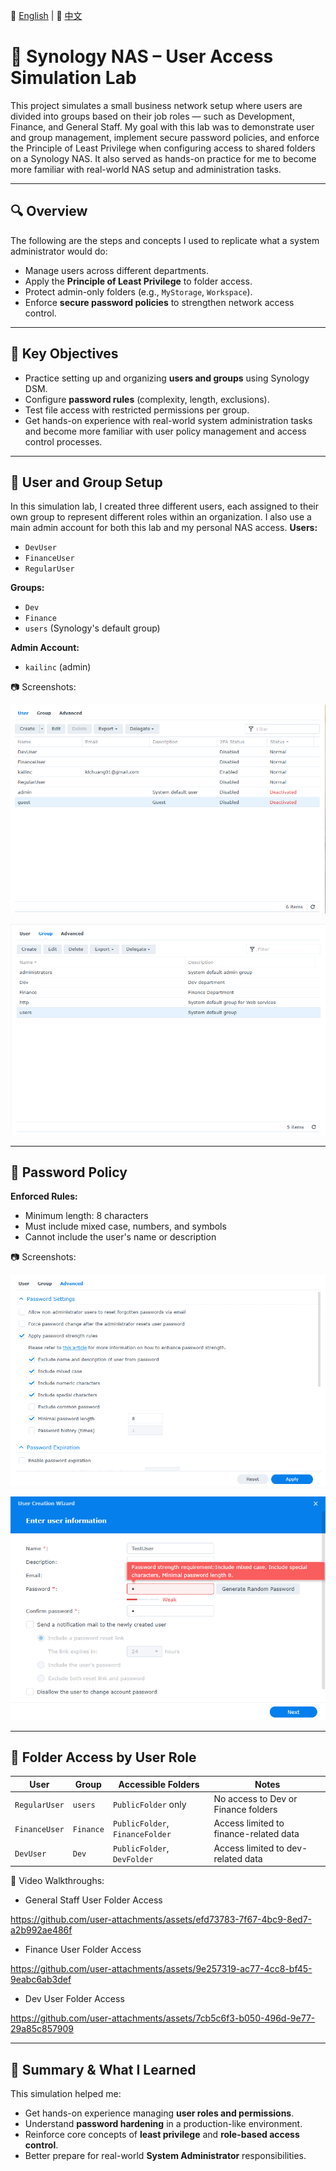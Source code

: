 📘 [English](README.md) | 📙 [中文](README_zh.md)

# 💽 Synology NAS – User Access Simulation Lab

This project simulates a small business network setup where users are divided into groups based on their job roles — such as Development, Finance, and General Staff. My goal with this lab was to demonstrate user and group management, implement secure password policies, and enforce the Principle of Least Privilege when configuring access to shared folders on a Synology NAS. It also served as hands-on practice for me to become more familiar with real-world NAS setup and administration tasks.

---

## 🔍 Overview

The following are the steps and concepts I used to replicate what a system administrator would do:
- Manage users across different departments.
- Apply the **Principle of Least Privilege** to folder access.
- Protect admin-only folders (e.g., `MyStorage`, `Workspace`).
- Enforce **secure password policies** to strengthen network access control.

---

## 🎯 Key Objectives

- Practice setting up and organizing **users and groups** using Synology DSM.
- Configure **password rules** (complexity, length, exclusions).
- Test file access with restricted permissions per group.
- Get hands-on experience with real-world system administration tasks and become more familiar with user policy management and access control processes.

---

## 👤 User and Group Setup

In this simulation lab, I created three different users, each assigned to their own group to represent different roles within an organization. I also use a main admin account for both this lab and my personal NAS access.
**Users:**
- `DevUser`
- `FinanceUser`
- `RegularUser`

**Groups:**
- `Dev`
- `Finance`
- `users` (Synology's default group)

**Admin Account:**
- `kailinc` (admin)

📷 Screenshots:

![Users](./screenshots/Users.png)

![Groups](./screenshots/Groups.png)

---

## 🔐 Password Policy

**Enforced Rules:**
- Minimum length: 8 characters
- Must include mixed case, numbers, and symbols
- Cannot include the user's name or description

📷 Screenshots:

![PasswordSettings](./screenshots/PasswordSettings.png)

![TestUsers_Pass](./screenshots/TestUsers_Pass.png)

---

## 📁 Folder Access by User Role

| User          | Group     | Accessible Folders             | Notes                                |
|---------------|-----------|--------------------------------|----------------------------------------|
| `RegularUser` | `users`   | `PublicFolder` only            | No access to Dev or Finance folders   |
| `FinanceUser` | `Finance` | `PublicFolder`, `FinanceFolder`| Access limited to finance-related data|
| `DevUser`     | `Dev`     | `PublicFolder`, `DevFolder`    | Access limited to dev-related data    |

🎥 Video Walkthroughs:
- General Staff User Folder Access

https://github.com/user-attachments/assets/efd73783-7f67-4bc9-8ed7-a2b992ae486f

- Finance User Folder Access

https://github.com/user-attachments/assets/9e257319-ac77-4cc8-bf45-9eabc6ab3def

- Dev User Folder Access

https://github.com/user-attachments/assets/7cb5c6f3-b050-496d-9e77-29a85c857909




---

## 🧠 Summary & What I Learned

This simulation helped me:
- Get hands-on experience managing **user roles and permissions**.
- Understand **password hardening** in a production-like environment.
- Reinforce core concepts of **least privilege** and **role-based access control**.
- Better prepare for real-world **System Administrator** responsibilities.

